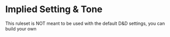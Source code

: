 # Implied Setting & Tone

This ruleset is NOT meant to be used with the default D&D settings, you can build your own

### 



